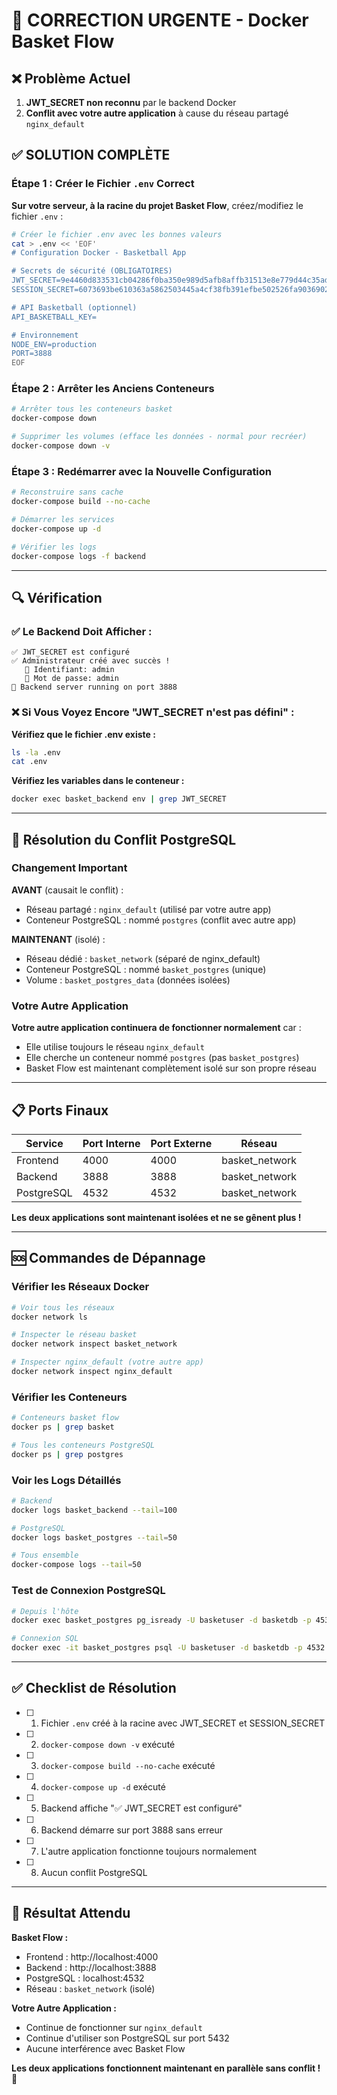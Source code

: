 # 🔧 CORRECTION URGENTE - Docker Basket Flow

## ❌ Problème Actuel

1. **JWT_SECRET non reconnu** par le backend Docker
2. **Conflit avec votre autre application** à cause du réseau partagé `nginx_default`

## ✅ SOLUTION COMPLÈTE

### Étape 1 : Créer le Fichier `.env` Correct

**Sur votre serveur, à la racine du projet Basket Flow**, créez/modifiez le fichier `.env` :

```bash
# Créer le fichier .env avec les bonnes valeurs
cat > .env << 'EOF'
# Configuration Docker - Basketball App

# Secrets de sécurité (OBLIGATOIRES)
JWT_SECRET=9e4460d833531cb04286f0ba350e989d5afb8affb31513e8e779d44c35ad9548
SESSION_SECRET=6073693be610363a5862503445a4cf38fb391efbe502526fa9036902759a4819

# API Basketball (optionnel)
API_BASKETBALL_KEY=

# Environnement
NODE_ENV=production
PORT=3888
EOF
```

### Étape 2 : Arrêter les Anciens Conteneurs

```bash
# Arrêter tous les conteneurs basket
docker-compose down

# Supprimer les volumes (efface les données - normal pour recréer)
docker-compose down -v
```

### Étape 3 : Redémarrer avec la Nouvelle Configuration

```bash
# Reconstruire sans cache
docker-compose build --no-cache

# Démarrer les services
docker-compose up -d

# Vérifier les logs
docker-compose logs -f backend
```

---

## 🔍 Vérification

### ✅ Le Backend Doit Afficher :

```
✅ JWT_SECRET est configuré
✅ Administrateur créé avec succès !
   👤 Identifiant: admin
   🔑 Mot de passe: admin
🏀 Backend server running on port 3888
```

### ❌ Si Vous Voyez Encore "JWT_SECRET n'est pas défini" :

**Vérifiez que le fichier .env existe :**
```bash
ls -la .env
cat .env
```

**Vérifiez les variables dans le conteneur :**
```bash
docker exec basket_backend env | grep JWT_SECRET
```

---

## 🐘 Résolution du Conflit PostgreSQL

### Changement Important

**AVANT** (causait le conflit) :
- Réseau partagé : `nginx_default` (utilisé par votre autre app)
- Conteneur PostgreSQL : nommé `postgres` (conflit avec autre app)

**MAINTENANT** (isolé) :
- Réseau dédié : `basket_network` (séparé de nginx_default)
- Conteneur PostgreSQL : nommé `basket_postgres` (unique)
- Volume : `basket_postgres_data` (données isolées)

### Votre Autre Application

**Votre autre application continuera de fonctionner normalement** car :
- Elle utilise toujours le réseau `nginx_default`
- Elle cherche un conteneur nommé `postgres` (pas `basket_postgres`)
- Basket Flow est maintenant complètement isolé sur son propre réseau

---

## 📋 Ports Finaux

| Service | Port Interne | Port Externe | Réseau |
|---------|-------------|--------------|--------|
| Frontend | 4000 | 4000 | basket_network |
| Backend | 3888 | 3888 | basket_network |
| PostgreSQL | 4532 | 4532 | basket_network |

**Les deux applications sont maintenant isolées et ne se gênent plus !**

---

## 🆘 Commandes de Dépannage

### Vérifier les Réseaux Docker
```bash
# Voir tous les réseaux
docker network ls

# Inspecter le réseau basket
docker network inspect basket_network

# Inspecter nginx_default (votre autre app)
docker network inspect nginx_default
```

### Vérifier les Conteneurs
```bash
# Conteneurs basket flow
docker ps | grep basket

# Tous les conteneurs PostgreSQL
docker ps | grep postgres
```

### Voir les Logs Détaillés
```bash
# Backend
docker logs basket_backend --tail=100

# PostgreSQL
docker logs basket_postgres --tail=50

# Tous ensemble
docker-compose logs --tail=50
```

### Test de Connexion PostgreSQL
```bash
# Depuis l'hôte
docker exec basket_postgres pg_isready -U basketuser -d basketdb -p 4532

# Connexion SQL
docker exec -it basket_postgres psql -U basketuser -d basketdb -p 4532
```

---

## ✅ Checklist de Résolution

- [ ] 1. Fichier `.env` créé à la racine avec JWT_SECRET et SESSION_SECRET
- [ ] 2. `docker-compose down -v` exécuté
- [ ] 3. `docker-compose build --no-cache` exécuté
- [ ] 4. `docker-compose up -d` exécuté
- [ ] 5. Backend affiche "✅ JWT_SECRET est configuré"
- [ ] 6. Backend démarre sur port 3888 sans erreur
- [ ] 7. L'autre application fonctionne toujours normalement
- [ ] 8. Aucun conflit PostgreSQL

---

## 🎯 Résultat Attendu

**Basket Flow :**
- Frontend : http://localhost:4000
- Backend : http://localhost:3888
- PostgreSQL : localhost:4532
- Réseau : `basket_network` (isolé)

**Votre Autre Application :**
- Continue de fonctionner sur `nginx_default`
- Continue d'utiliser son PostgreSQL sur port 5432
- Aucune interférence avec Basket Flow

**Les deux applications fonctionnent maintenant en parallèle sans conflit ! 🎉**
